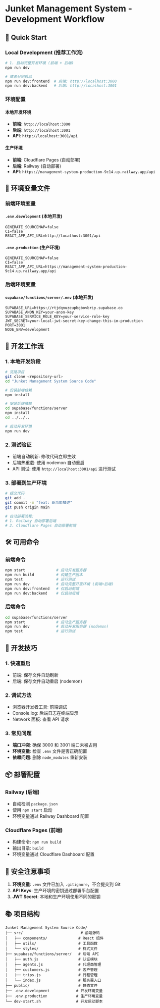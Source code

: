 # Junket Management System - Development Workflow

## 🚀 Quick Start

### Local Development (推荐工作流)

```bash
# 1. 启动完整开发环境 (前端 + 后端)
npm run dev

# 或者分别启动
npm run dev:frontend  # 前端: http://localhost:3000
npm run dev:backend   # 后端: http://localhost:3001
```

### 环境配置

#### 本地开发环境
- **前端**: `http://localhost:3000`
- **后端**: `http://localhost:3001`
- **API**: `http://localhost:3001/api`

#### 生产环境
- **前端**: Cloudflare Pages (自动部署)
- **后端**: Railway (自动部署)
- **API**: `https://management-system-production-9c14.up.railway.app/api`

## 📁 环境变量文件

### 前端环境变量

#### `.env.development` (本地开发)
```env
GENERATE_SOURCEMAP=false
CI=false
REACT_APP_API_URL=http://localhost:3001/api
```

#### `.env.production` (生产环境)
```env
GENERATE_SOURCEMAP=false
CI=false
REACT_APP_API_URL=https://management-system-production-9c14.up.railway.app/api
```

### 后端环境变量

#### `supabase/functions/server/.env` (本地开发)
```env
SUPABASE_URL=https://rtjdqnuzeupbgbovbriy.supabase.co
SUPABASE_ANON_KEY=your-anon-key
SUPABASE_SERVICE_ROLE_KEY=your-service-role-key
JWT_SECRET=your-local-jwt-secret-key-change-this-in-production
PORT=3001
NODE_ENV=development
```

## 🔄 开发工作流

### 1. 本地开发阶段
```bash
# 克隆项目
git clone <repository-url>
cd "Junket Management System Source Code"

# 安装前端依赖
npm install

# 安装后端依赖
cd supabase/functions/server
npm install
cd ../../..

# 启动开发环境
npm run dev
```

### 2. 测试验证
- 前端自动刷新: 修改代码立即生效
- 后端热重载: 使用 nodemon 自动重启
- API 测试: 使用 `http://localhost:3001/api` 进行测试

### 3. 部署到生产环境
```bash
# 提交代码
git add .
git commit -m "feat: 新功能描述"
git push origin main

# 自动部署流程:
# 1. Railway 自动部署后端
# 2. Cloudflare Pages 自动部署前端
```

## 🛠️ 可用命令

### 前端命令
```bash
npm start              # 启动开发服务器
npm run build          # 构建生产版本
npm test               # 运行测试
npm run dev            # 启动完整开发环境 (前端+后端)
npm run dev:frontend   # 仅启动前端
npm run dev:backend    # 仅启动后端
```

### 后端命令
```bash
cd supabase/functions/server
npm start              # 启动生产服务器
npm run dev            # 启动开发服务器 (nodemon)
npm test               # 运行测试
```

## 🔧 开发技巧

### 1. 快速重启
- 前端: 保存文件自动刷新
- 后端: 保存文件自动重启 (nodemon)

### 2. 调试方法
- 浏览器开发者工具: 前端调试
- Console.log: 后端日志在终端显示
- Network 面板: 查看 API 请求

### 3. 常见问题
- **端口冲突**: 确保 3000 和 3001 端口未被占用
- **环境变量**: 检查 `.env` 文件是否正确配置
- **依赖问题**: 删除 `node_modules` 重新安装

## 📦 部署配置

### Railway (后端)
- 自动检测 `package.json`
- 使用 `npm start` 启动
- 环境变量通过 Railway Dashboard 配置

### Cloudflare Pages (前端)
- 构建命令: `npm run build`
- 输出目录: `build`
- 环境变量通过 Cloudflare Dashboard 配置

## 🔐 安全注意事项

1. **环境变量**: `.env` 文件已加入 `.gitignore`，不会提交到 Git
2. **API Keys**: 生产环境的密钥通过部署平台配置
3. **JWT Secret**: 本地和生产环境使用不同的密钥

## 📚 项目结构

```
Junket Management System Source Code/
├── src/                          # 前端源码
│   ├── components/              # React 组件
│   ├── utils/                   # 工具函数
│   └── styles/                  # 样式文件
├── supabase/functions/server/   # 后端 API
│   ├── auth.js                  # 认证模块
│   ├── agents.js                # 代理商管理
│   ├── customers.js             # 客户管理
│   ├── trips.js                 # 行程管理
│   └── index.js                 # 服务器入口
├── public/                      # 静态文件
├── .env.development            # 开发环境变量
├── .env.production             # 生产环境变量
└── dev-start.sh                # 开发启动脚本
```
